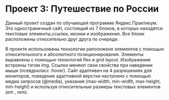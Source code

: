 # Проект 3: Путешествие по России

Данный проект создан по обучающей программе Яндекс.Практикум. Это одностраничный сайт, состоящий из 7 блоков, в которых находятся: текстовые элементы,ссылки, иконки и изображения.
Все блоки расположены относительно друг друга по очереди.

В проекте использованы технологии раположеня элементов с помощью относительноого и абсолютного позиционирования. Элементы выравнены с помощью технологий flex и grid layout. Изображения встроены тэгом img. Ссылки меняют свои свойства при наведении мыши (псевдокласс :hover).
Сайт адаптивен на 4 разрешениях для мониторов, поведение адаптивной верстки настроено с помощью медиа запросов (@media), указания (max-width, min-width, max-height, min-height) и используя относительные размеры текстовых элементов (em , rem).
